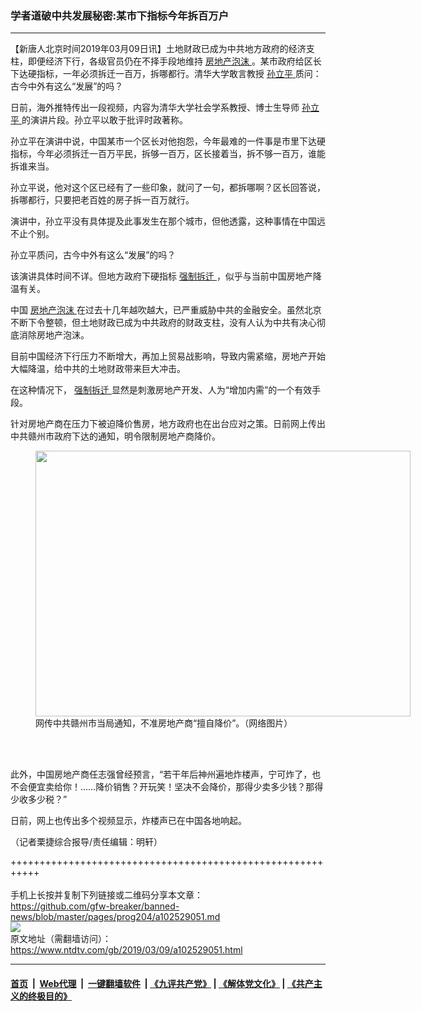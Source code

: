 ### 学者道破中共发展秘密:某市下指标今年拆百万户
------------------------

<div class="post_content" itemprop="articleBody">
 <p>
  【新唐人北京时间2019年03月09日讯】土地财政已成为中共地方政府的经济支柱，即便经济下行，各级官员仍在不择手段地维持
  <a href="https://www.ntdtv.com/gb/房地产泡沫.htm">
   房地产泡沫
  </a>
  。某市政府给区长下达硬指标，一年必须拆迁一百万，拆哪都行。清华大学敢言教授
  <a href="https://www.ntdtv.com/gb/孙立平.htm">
   孙立平
  </a>
  质问：古今中外有这么“发展”的吗？
 </p>
 <p>
  日前，海外推特传出一段视频，内容为清华大学社会学系教授、博士生导师
  <a href="https://www.ntdtv.com/gb/孙立平.htm">
   孙立平
  </a>
  的演讲片段。孙立平以敢于批评时政著称。
 </p>
 <p>
  孙立平在演讲中说，中国某市一个区长对他抱怨，今年最难的一件事是市里下达硬指标，今年必须拆迁一百万平民，拆够一百万，区长接着当，拆不够一百万，谁能拆谁来当。
 </p>
 <p>
  孙立平说，他对这个区已经有了一些印象，就问了一句，都拆哪啊？区长回答说，拆哪都行，只要把老百姓的房子拆一百万就行。
 </p>
 <p>
  演讲中，孙立平没有具体提及此事发生在那个城市，但他透露，这种事情在中国远不止个别。
 </p>
 <p>
  孙立平质问，古今中外有这么“发展”的吗？
 </p>
 <p style="text-align: center;">
 </p>
 <p>
  该演讲具体时间不详。但地方政府下硬指标
  <a href="https://www.ntdtv.com/gb/强制拆迁.htm">
   强制拆迁
  </a>
  ，似乎与当前中国房地产降温有关。
 </p>
 <p>
  中国
  <a href="https://www.ntdtv.com/gb/房地产泡沫.htm">
   房地产泡沫
  </a>
  在过去十几年越吹越大，已严重威胁中共的金融安全。虽然北京不断下令整顿，但土地财政已成为中共政府的财政支柱，没有人认为中共有决心彻底消除房地产泡沫。
 </p>
 <p>
  目前中国经济下行压力不断增大，再加上贸易战影响，导致内需紧缩，房地产开始大幅降温，给中共的土地财政带来巨大冲击。
 </p>
 <p>
  在这种情况下，
  <a href="https://www.ntdtv.com/gb/强制拆迁.htm">
   强制拆迁
  </a>
  显然是刺激房地产开发、人为“增加内需”的一个有效手段。
 </p>
 <p>
  针对房地产商在压力下被迫降价售房，地方政府也在出台应对之策。日前网上传出中共赣州市政府下达的通知，明令限制房地产商降价。
 </p>
 <figure class="wp-caption aligncenter" id="attachment_102529054" style="width: 600px">
  <img alt="" class="size-medium wp-image-102529054" height="425" src="https://www.ntdtv.com/assets/uploads/2019/03/20190308-bt-7-600x425.jpg" width="600">
   <br/><figcaption class="wp-caption-text">
    网传中共赣州市当局通知，不准房地产商“擅自降价”。（网络图片）
   </figcaption><br/>
  </img>
 </figure><br/>
 <p>
  此外，中国房地产商任志强曾经预言，“若干年后神州遍地炸楼声，宁可炸了，也不会便宜卖给你！……降价销售？开玩笑！坚决不会降价，那得少卖多少钱？那得少收多少税？”
 </p>
 <p>
  日前，网上也传出多个视频显示，炸楼声已在中国各地响起。
 </p>
 <p style="text-align: center;">
 </p>
 <p>
  （记者栗捷综合报导/责任编辑：明轩）
 </p>
 <div class="single_ad">
 </div>
</div>

+++++++++++++++++++++++++++++++++++++++++++++++++++++++++++<br/><br/>
手机上长按并复制下列链接或二维码分享本文章：<br/>
https://github.com/gfw-breaker/banned-news/blob/master/pages/prog204/a102529051.md <br/>
<a href='https://github.com/gfw-breaker/banned-news/blob/master/pages/prog204/a102529051.md'><img src='https://github.com/gfw-breaker/banned-news/blob/master/pages/prog204/a102529051.md.png'/></a> <br/>
原文地址（需翻墙访问）：https://www.ntdtv.com/gb/2019/03/09/a102529051.html


------------------------
#### [首页](https://github.com/gfw-breaker/banned-news/blob/master/README.md) &nbsp;|&nbsp; [Web代理](https://github.com/labour-camp/helloworld) &nbsp;|&nbsp; [一键翻墙软件](https://github.com/gfw-breaker/nogfw/blob/master/README.md) &nbsp;| [《九评共产党》](https://github.com/gfw-breaker/9ping.md/blob/master/README.md#九评之一评共产党是什么) | [《解体党文化》](https://github.com/gfw-breaker/jtdwh.md/blob/master/README.md) | [《共产主义的终极目的》](https://github.com/gfw-breaker/gczydzjmd.md/blob/master/README.md)

